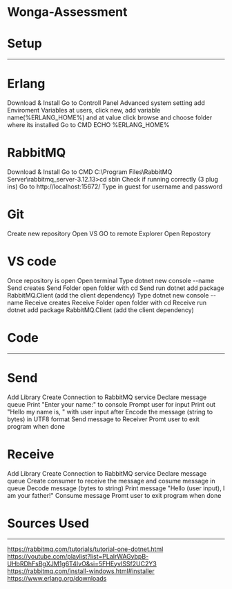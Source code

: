 # Wonga-Assessment

#         Setup           #
---------------------------

# Erlang
Download & Install
Go to Controll Panel 
    Advanced system setting 
        add Enviroment Variables
            at users, click new, add variable name(%ERLANG_HOME%) and at value click browse and choose folder where its installed
Go to CMD
    ECHO %ERLANG_HOME%

# RabbitMQ
Download & Install
Go to CMD
    C:\Program Files\RabbitMQ Server\rabbitmq_server-3.12.13>cd sbin
    Check if running correctly (3 plug ins)
Go to http://localhost:15672/
    Type in guest for username and password

# Git
Create new repository
Open VS
GO to remote Explorer 
Open Repostory 

# VS code
Once repository is open
Open terminal 
    Type dotnet new console --name Send
        creates Send Folder
        open folder with cd Send
        run dotnet add package RabbitMQ.Client (add the client dependency)
    Type dotnet new console --name Receive
        creates Receive Folder
        open folder with cd Receive
        run dotnet add package RabbitMQ.Client (add the client dependency)


#         Code          #
-------------------------
 
# Send 
Add Library
Create Connection to RabbitMQ service
Declare message queue
    Print "Enter your name:" to console
        Prompt user for input
    Print out "Hello my name is, " with user input after
        Encode the message (string to bytes) in UTF8 format
Send message to Receiver
Promt user to exit program when done 


# Receive
Add Library
Create Connection to RabbitMQ service
Declare message queue
Create consumer to receive the message and cosume message in queue
    Decode message (bytes to string)
Print message "Hello (user input), I am your father!"
Consume message 
Promt user to exit program when done 


#         Sources Used         #
--------------------------------

https://rabbitmq.com/tutorials/tutorial-one-dotnet.html
https://youtube.com/playlist?list=PLalrWAGybpB-UHbRDhFsBgXJM1g6T4IvO&si=5FHEyvISSf2UC2Y3
https://rabbitmq.com/install-windows.html#installer
https://www.erlang.org/downloads
